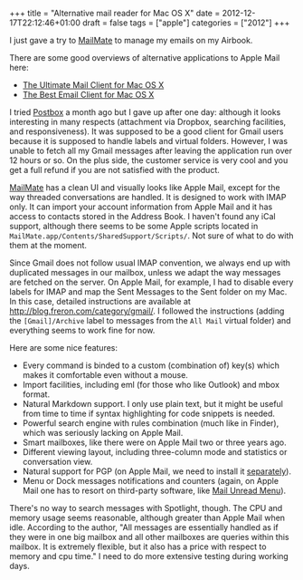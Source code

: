 +++
title = "Alternative mail reader for Mac OS X"
date = 2012-12-17T22:12:46+01:00
draft = false
tags = ["apple"]
categories = ["2012"]
+++

I just gave a try to [MailMate](http://freron.com) to manage my emails on my Airbook.

There are some good overviews of alternative applications to Apple Mail here: 

* [The Ultimate Mail Client for Mac OS X](http://bit.ly/UA4Xui) <i class="fa fa-chain-broken fa-1x"></i>
* [The Best Email Client for Mac OS X](http://bit.ly/T2CAHI)
 
I tried [Postbox](http://www.postbox-inc.com) a month ago but I gave up after one day: although it looks interesting in many respects (attachment via Dropbox, searching facilities, and responsiveness). It was supposed to be a good client for Gmail users because it is supposed to handle labels and virtual folders. However, I was unable to fetch all my Gmail messages after leaving the application run over 12 hours or so. On the plus side, the customer service is very cool and you get a full refund if you are not satisfied with the product.

[MailMate](http://freron.com) has a clean UI and visually looks like Apple Mail, except for the way threaded conversations are handled. It is designed to work with IMAP only. It can import your account information from Apple Mail and it has access to contacts stored in the Address Book. I haven't found any iCal support, although there seems to be some Apple scripts located in `MailMate.app/Contents/SharedSupport/Scripts/`. Not sure of what to do with them at the moment.

Since Gmail does not follow usual IMAP convention, we always end up with duplicated messages in our mailbox, unless we adapt the way messages are fetched on the server. On Apple Mail, for example, I had to disable every labels for IMAP and map the Sent Messages to the Sent folder on my Mac. In this case, detailed instructions are available at <http://blog.freron.com/category/gmail/>. I followed the instructions (adding the `[Gmail]/Archive` label to messages from the `All Mail` virtual folder) and everything seems to work fine for now.

Here are some nice features:

- Every command is binded to a custom (combination of) key(s) which makes it comfortable even without a mouse.
- Import facilities, including eml (for those who like Outlook) and mbox format.
- Natural Markdown support. I only use plain text, but it might be useful from time to time if syntax highlighting for code snippets is needed.
- Powerful search engine with rules combination (much like in Finder), which was seriously lacking on Apple Mail.
- Smart mailboxes, like there were on Apple Mail two or three years ago.
- Different viewing layout, including three-column mode and statistics or conversation view.
- Natural support for PGP (on Apple Mail, we need to install it [separately](https://www.gpgtools.org/gpgmail/index.html)).
- Menu or Dock messages notifications and counters (again, on Apple Mail one has to resort on third-party software, like [Mail Unread Menu](http://loganrockmore.com/mailunreadmenu/)).

There's no way to search messages with Spotlight, though. The CPU and memory usage seems reasonable, although greater than Apple Mail when idle. According to the author, "All messages are essentially handled as if they were in one big mailbox and all other mailboxes are queries within this mailbox. It is extremely flexible, but it also has a price with respect to memory and cpu time." I need to do more extensive testing during working days.

